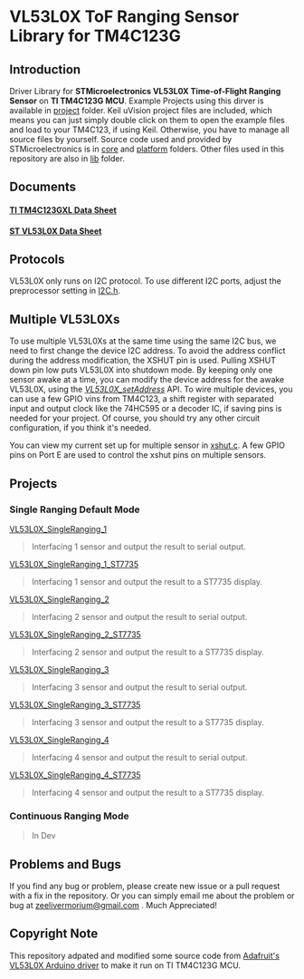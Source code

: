 # VL53L0X ToF Ranging Sensor Library for TM4C123G

## Introduction
Driver Library for **STMicroelectronics VL53L0X Time-of-Flight Ranging Sensor** on **TI TM4C123G MCU**. Example Projects using this dirver is available in [project](proj) folder. Keil uVision project files are included, which means you can just simply double click on them to open the example files and load to your TM4C123, if using Keil. Otherwise, you have to manage all source files by yourself. Source code used and provided by STMicroelectronics is in [core](lib/core) and [platform](lib/platform) folders. Other files used in this repository are also in [lib](lib) folder.

## Documents
#### [TI TM4C123GXL Data Sheet](http://www.ti.com/lit/ds/symlink/tm4c123gh6pm.pdf)
#### [ST VL53L0X Data Sheet](https://www.st.com/resource/en/datasheet/vl53l0x.pdf)

## Protocols
VL53L0X only runs on I2C protocol. To use different I2C ports, adjust the preprocessor setting in [I2C.h](lib/common/inc/I2C.h#L17).

## Multiple VL53L0Xs
To use multiple VL53L0Xs at the same time using the same I2C bus, we need to first change the device I2C address. To avoid the address conflict during the address modification, the XSHUT pin is used. Pulling XSHUT down pin low puts VL53L0X into shutdown mode. By keeping only one sensor awake at a time, you can modify the device address for the awake VL53L0X, using the [*VL53L0X_setAddress*](lib/LiDAR/VL53L0X/VL53L0X/inc/VL53L0X.h#L64) API. To wire multiple devices, you can use a few GPIO vins from TM4C123, a shift register with separated input and output clock like the 74HC595 or a decoder IC, if saving pins is needed for your project. Of course, you should try any other circuit configuration, if you think it's needed. 

You can view my current set up for multiple sensor in [xshut.c](lib/LiDAR/VL53L0X/VL53L0X/src/xshut.c). A few GPIO pins on Port E are used to control the xshut pins on multiple sensors.

## Projects
### Single Ranging Default Mode
[VL53L0X_SingleRanging_1](proj/VL53L0X_SingleRanging_1)
> Interfacing 1 sensor and output the result to serial output.

[VL53L0X_SingleRanging_1_ST7735](proj/VL53L0X_SingleRanging_1_ST7735)
> Interfacing 1 sensor and output the result to a ST7735 display.

[VL53L0X_SingleRanging_2](proj/VL53L0X_SingleRanging_2)
> Interfacing 2 sensor and output the result to serial output.

[VL53L0X_SingleRanging_2_ST7735](proj/VL53L0X_SingleRanging_2_ST7735)
> Interfacing 2 sensor and output the result to a ST7735 display.

[VL53L0X_SingleRanging_3](proj/VL53L0X_SingleRanging_3)
> Interfacing 3 sensor and output the result to serial output.

[VL53L0X_SingleRanging_3_ST7735](proj/VL53L0X_SingleRanging_3_ST7735)
> Interfacing 3 sensor and output the result to a ST7735 display.

[VL53L0X_SingleRanging_4](proj/VL53L0X_SingleRanging_4)
> Interfacing 4 sensor and output the result to serial output.

[VL53L0X_SingleRanging_4_ST7735](proj/VL53L0X_SingleRanging_4_ST7735)
> Interfacing 4 sensor and output the result to a ST7735 display.

### Continuous Ranging Mode
> In Dev

## Problems and Bugs
If you find any bug or problem, please create new issue or a pull request with a fix in the repository.
Or you can simply email me about the problem or bug at zeelivermorium@gmail.com .
Much Appreciated!

## Copyright Note
This repository adpated and modified some source code from [Adafruit's VL53L0X Arduino driver](https://github.com/adafruit/Adafruit_VL53L0X) to make it run on TI TM4C123G MCU.
